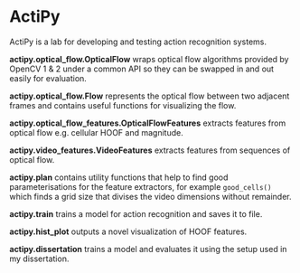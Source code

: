 # ActiPy

ActiPy is a lab for developing and testing action recognition systems.


**actipy.optical_flow.OpticalFlow**
wraps optical flow algorithms provided by OpenCV 1 & 2 under a common API so they can be swapped in and out easily for evaluation.

**actipy.optical_flow.Flow**
represents the optical flow between two adjacent frames and contains useful functions for visualizing the flow.

**actipy.optical_flow_features.OpticalFlowFeatures**
extracts features from optical flow e.g. cellular HOOF and magnitude.

**actipy.video_features.VideoFeatures**
extracts features from sequences of optical flow.

**actipy.plan**
contains utility functions that help to find good parameterisations for the feature extractors, for example `good_cells()` which finds a grid size that divises the video dimensions without remainder.

**actipy.train**
trains a model for action recognition and saves it to file.

**actipy.hist_plot**
outputs a novel visualization of HOOF features.

**actipy.dissertation**
trains a model and evaluates it using the setup used in my dissertation.
